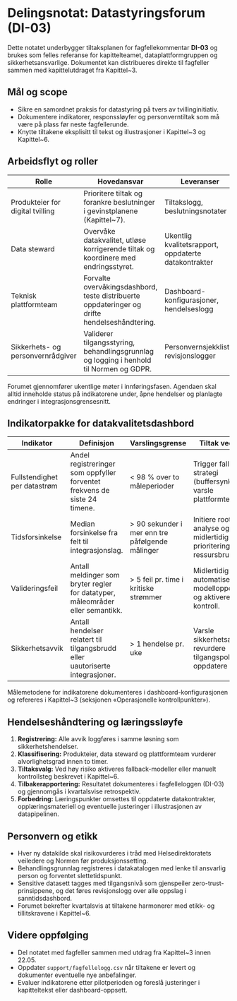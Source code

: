 # Delingsnotat: Datastyringsforum (DI-03)

Dette notatet underbygger tiltaksplanen for fagfellekommentar **DI-03** og brukes som felles referanse for
kapittelteamet, dataplattformgruppen og sikkerhetsansvarlige. Dokumentet kan distribueres direkte til fagfeller
sammen med kapittelutdraget fra Kapittel~3.

## Mål og scope
- Sikre en samordnet praksis for datastyring på tvers av tvillinginitiativ.
- Dokumentere indikatorer, responssløyfer og personverntiltak som må være på plass før neste fagfellerunde.
- Knytte tiltakene eksplisitt til tekst og illustrasjoner i Kapittel~3 og Kapittel~6.

## Arbeidsflyt og roller
| Rolle | Hovedansvar | Leveranser |
| --- | --- | --- |
| Produkteier for digital tvilling | Prioritere tiltak og forankre beslutninger i gevinstplanene (Kapittel~7). | Tiltakslogg, beslutningsnotater |
| Data steward | Overvåke datakvalitet, utløse korrigerende tiltak og koordinere med endringsstyret. | Ukentlig kvalitetsrapport, oppdaterte datakontrakter |
| Teknisk plattformteam | Forvalte overvåkingsdashbord, teste distribuerte oppdateringer og drifte hendelseshåndtering. | Dashboard-konfigurasjoner, hendelseslogg |
| Sikkerhets- og personvernrådgiver | Validerer tilgangsstyring, behandlingsgrunnlag og logging i henhold til Normen og GDPR. | Personvernsjekkliste, revisjonslogger |

Forumet gjennomfører ukentlige møter i innføringsfasen. Agendaen skal alltid inneholde status på indikatorene under, åpne
hendelser og planlagte endringer i integrasjonsgrensesnitt.

## Indikatorpakke for datakvalitetsdashbord
| Indikator | Definisjon | Varslingsgrense | Tiltak ved avvik |
| --- | --- | --- | --- |
| Fullstendighet per datastrøm | Andel registreringer som oppfyller forventet frekvens de siste 24 timene. | < 98 % over to måleperioder | Trigger fallback-strategi (buffersynk) og varsle plattformteam. |
| Tidsforsinkelse | Median forsinkelse fra felt til integrasjonslag. | > 90 sekunder i mer enn tre påfølgende målinger | Initiere root cause-analyse og vurdere midlertidig prioritering av ressursbruk. |
| Valideringsfeil | Antall meldinger som bryter regler for datatyper, måleområder eller semantikk. | > 5 feil pr. time i kritiske strømmer | Midlertidig stoppe automatisert modelloppdatering og aktivere manuell kontroll. |
| Sikkerhetsavvik | Antall hendelser relatert til tilgangsbrudd eller uautoriserte integrasjoner. | > 1 hendelse pr. uke | Varsle sikkerhetsansvarlig, revurdere tilgangspolicy og oppdatere logging. |

Målemetodene for indikatorene dokumenteres i dashboard-konfigurasjonen og refereres i Kapittel~3 (seksjonen «Operasjonelle
kontrollpunkter»).

## Hendelseshåndtering og læringssløyfe
1. **Registrering:** Alle avvik loggføres i samme løsning som sikkerhetshendelser.
2. **Klassifisering:** Produkteier, data steward og plattformteam vurderer alvorlighetsgrad innen to timer.
3. **Tiltaksvalg:** Ved høy risiko aktiveres fallback-modeller eller manuelt kontrollsteg beskrevet i Kapittel~6.
4. **Tilbakerapportering:** Resultatet dokumenteres i fagfelleloggen (DI-03) og gjennomgås i kvartalsvise retrospektiv.
5. **Forbedring:** Læringspunkter omsettes til oppdaterte datakontrakter, opplæringsmateriell og eventuelle justeringer i
   illustrasjonen av datapipelinen.

## Personvern og etikk
- Hver ny datakilde skal risikovurderes i tråd med Helsedirektoratets veiledere og Normen før produksjonssetting.
- Behandlingsgrunnlag registreres i datakatalogen med lenke til ansvarlig person og forventet slettetidspunkt.
- Sensitive datasett tagges med tilgangsnivå som gjenspeiler zero-trust-prinsippene, og det føres revisjonslogg over alle
  oppslag i sanntidsdashbord.
- Forumet bekrefter kvartalsvis at tiltakene harmonerer med etikk- og tillitskravene i Kapittel~6.

## Videre oppfølging
- Del notatet med fagfeller sammen med utdrag fra Kapittel~3 innen 22.05.
- Oppdater `support/fagfellelogg.csv` når tiltakene er levert og dokumenter eventuelle nye anbefalinger.
- Evaluer indikatorene etter pilotperioden og foreslå justeringer i kapitteltekst eller dashboard-oppsett.
